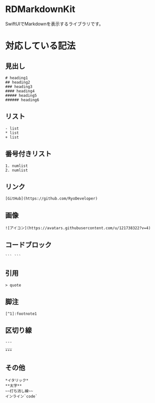 # RDMarkdownKit

SwiftUIでMarkdownを表示するライブラリです。

# 対応している記法

## 見出し

```
# heading1
## heading2
### heading3
#### heading4
##### heading5
###### heading6
```

## リスト

```
- list
* list
+ list
```

## 番号付きリスト

```
1. numlist
2. numlist
```

## リンク

```
[GitHub](https://github.com/RyoDeveloper)
```

## 画像

```
![アイコン](https://avatars.githubusercontent.com/u/121738322?v=4)
```

## コードブロック

```
``` ```
```

## 引用

```
> quote
```

## 脚注

```
[^1]:footnote1
```

## 区切り線

 ```
 ---
 ___
 ***
 ```

## その他

 ```
 *イタリック*
**太字**
~~打ち消し線~~
インライン`code`
```
